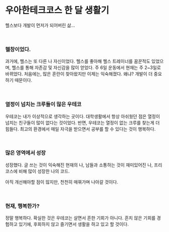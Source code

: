 # 우아한테크코스 한 달 생활기

헬스보다 개발이 먼저가 되어버린 삶...

<br>

### 헬창이었다.

과거에, 헬스는 또 다른 나 자신이었다. 헬스를 좋아해 헬스 트레이너를 꿈꾼적도 있었으며, 헬스를 통해 자존감 및 자신감을 많이 얻었다. 주 6일 운동에서 현재는 주 2~3일로 바뀌었다. 처음에는, 많은 혼란이 찾아왔지만 이제는 익숙해졌다. 왜냐? 개발이 더 중요하기 때문이다.

<br>

### 열정이 넘치는 크루들이 많은 우테코

우테코는 내가 이상적으로 생각하는 곳이다. 대학생활에서 항상 아쉬웠던 점은 열정이 넘치는 친구들이 많이 없다는 것이었다. 반면, 우테코는 열정이 없는 크루를 찾는게 더 힘들다. 최고의 환경에서 매일 자극을 받으면서 공부를 할 수 있다는 것이 행복하다.

<br>

### 많은 영역에서 성장

성장했다.
글 쓰는 것이 익숙해진 현재의 나, 남들과 소통하는 것이 재미있어진 나, 프리코스에 비해 많이 성장한 나의 코드.

아직 개선해야할 점이 많지만, 천천히 매꿔가며 나아갈 것이다.

<br>

### 현재, 행복한가?

정말 행복하다. 확실한 것은 우테코는 살면서 흔한 기회가 아니다.
흔치 않은 기회를 경험하고 있기에, 후회하지 않고 즐기면서 생활을 하고 있고 할 것이다.
